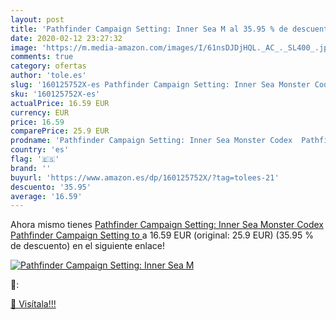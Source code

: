 ```yaml
---
layout: post
title: 'Pathfinder Campaign Setting: Inner Sea M al 35.95 % de descuento'
date: 2020-02-12 23:27:32
image: 'https://m.media-amazon.com/images/I/61nsDJDjHQL._AC_._SL400_.jpg'
comments: true
category: ofertas
author: 'tole.es'
slug: '160125752X-es Pathfinder Campaign Setting: Inner Sea Monster Codex...'
sku: '160125752X-es'
actualPrice: 16.59 EUR
currency: EUR
price: 16.59
comparePrice: 25.9 EUR
prodname: 'Pathfinder Campaign Setting: Inner Sea Monster Codex  Pathfinder Campaign Setting to '
country: 'es'
flag: '🇪🇸'
brand: ''
buyurl: 'https://www.amazon.es/dp/160125752X/?tag=tolees-21'
descuento: '35.95'
average: '16.59'
---
```


Ahora mismo tienes [Pathfinder Campaign Setting: Inner Sea Monster Codex  Pathfinder Campaign Setting to ](https://www.amazon.es/dp/160125752X/?tag=tolees-21) a 16.59 EUR (original: 25.9 EUR) (35.95 %  de descuento) en el siguiente enlace!

[![Pathfinder Campaign Setting: Inner Sea M](https://m.media-amazon.com/images/I/61nsDJDjHQL._AC_._SL400_.jpg)](https://www.amazon.es/dp/160125752X/?tag=tolees-21)

🔎:


[🛒 Visítala!!!](https://www.amazon.es/dp/160125752X/?tag=tolees-21)
